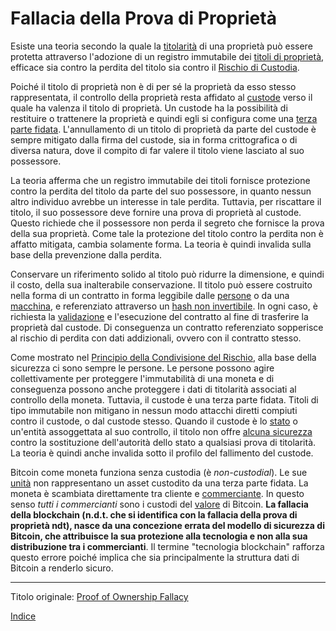 # Fallacia della Prova di Proprietà



Esiste una teoria secondo la quale la [titolarità](ch101-glossary.md#proprietario) di una proprietà può essere protetta attraverso l'adozione di un registro immutabile dei [titoli di proprietà](ch101-glossary.md#ricorrente-claimant), efficace sia contro la perdita del titolo sia contro il [Rischio di Custodia](ch009-custodial-risk-principle.md).

Poiché il titolo di proprietà non è di per sé la proprietà da esso stesso rappresentata, il controllo della proprietà resta affidato al [custode](ch101-glossary.md#custode) verso il quale ha valenza il titolo di proprietà.  Un custode ha la possibilità di restituire o trattenere la proprietà e quindi egli si configura come una [terza parte fidata](https://en.wikipedia.org/wiki/Trusted_third_party). L'annullamento di un titolo di proprietà da parte del custode è sempre mitigato dalla firma del custode, sia in forma crittografica o di diversa natura, dove il compito di far valere il titolo viene lasciato al suo possessore. 

La teoria afferma che un registro immutabile dei titoli fornisce protezione contro la perdita del titolo da parte del suo possessore, in quanto nessun altro individuo avrebbe un interesse in tale perdita. Tuttavia, per riscattare il titolo, il suo possessore deve fornire una prova di proprietà al custode. Questo richiede che il possessore non perda il segreto che fornisce la prova della sua proprietà. Come tale la protezione del titolo contro la perdita non è affatto mitigata, cambia solamente forma. La teoria è quindi invalida sulla base della prevenzione dalla perdita.

Conservare un riferimento solido al titolo può ridurre la dimensione, e quindi il costo, della sua inalterabile conservazione. Il titolo può essere costruito nella forma di un contratto in forma leggibile dalle [persone](ch101-glossary.md#persona) o da una [macchina](ch101-glossary.md#macchina), e referenziato attraverso un [hash non invertibile](https://it.wikipedia.org/wiki/Funzione_crittografica_di_hash). In ogni caso, è richiesta la [validazione](ch101-glossary.md#validazione) e l'esecuzione del contratto al fine di trasferire la proprietà dal custode. Di conseguenza un contratto referenziato sopperisce al rischio di perdita con dati addizionali, ovvero con il contratto stesso.

Come mostrato nel [Principio della Condivisione del Rischio](ch016-risk-sharing-principle.md), alla base della sicurezza ci sono sempre le persone. Le persone possono agire collettivamente per proteggere l'immutabilità di una moneta e di conseguenza possono anche proteggere i dati di titolarità associati al controllo della moneta. Tuttavia, il custode è una terza parte fidata. Titoli di tipo immutabile non mitigano in nessun modo attacchi diretti compiuti contro il custode, o dal custode stesso. Quando il custode è lo [stato](ch101-glossary.md#stato) o un'entità assoggettata al suo controllo, il titolo non offre [alcuna sicurezza](https://it.wikipedia.org/wiki/Ordine_esecutivo_6102) contro la sostituzione dell'autorità dello stato a qualsiasi prova di titolarità. La teoria è quindi anche invalida sotto il profilo del fallimento del custode.

Bitcoin come moneta funziona senza custodia (è _non-custodial_). Le sue [unità](ch101-glossary.md#unità) non rappresentano un asset custodito da una terza parte fidata. La moneta è scambiata direttamente tra cliente e [commerciante](ch101-glossary.md#commerciante). In questo senso _tutti i commercianti_ sono i custodi del [valore](ch101-glossary.md#valore) di Bitcoin. **La fallacia della blockchain (n.d.t. che si identifica con la fallacia della prova di proprietà ndt), nasce da una concezione errata del modello di sicurezza di Bitcoin, che attribuisce la sua protezione alla tecnologia e non alla sua distribuzione tra i commercianti**. Il termine "tecnologia blockchain" rafforza questo errore poiché implica che sia principalmente la struttura dati di Bitcoin a renderlo sicuro.

---

Titolo originale: [Proof of Ownership Fallacy](https://github.com/libbitcoin/libbitcoin-system/wiki/Proof-of-Ownership-Fallacy)

[Indice](/README.md)



